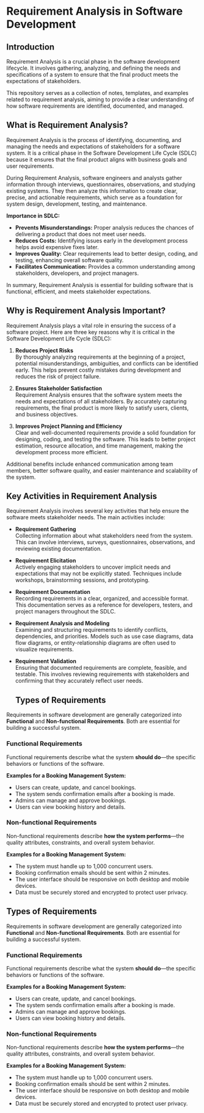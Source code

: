 # Requirement Analysis in Software Development

## Introduction
Requirement Analysis is a crucial phase in the software development lifecycle. It involves gathering, analyzing, and defining the needs and specifications of a system to ensure that the final product meets the expectations of stakeholders. 

This repository serves as a collection of notes, templates, and examples related to requirement analysis, aiming to provide a clear understanding of how software requirements are identified, documented, and managed.
## What is Requirement Analysis?

Requirement Analysis is the process of identifying, documenting, and managing the needs and expectations of stakeholders for a software system. It is a critical phase in the Software Development Life Cycle (SDLC) because it ensures that the final product aligns with business goals and user requirements.

During Requirement Analysis, software engineers and analysts gather information through interviews, questionnaires, observations, and studying existing systems. They then analyze this information to create clear, precise, and actionable requirements, which serve as a foundation for system design, development, testing, and maintenance.

**Importance in SDLC:**

- **Prevents Misunderstandings:** Proper analysis reduces the chances of delivering a product that does not meet user needs.
- **Reduces Costs:** Identifying issues early in the development process helps avoid expensive fixes later.
- **Improves Quality:** Clear requirements lead to better design, coding, and testing, enhancing overall software quality.
- **Facilitates Communication:** Provides a common understanding among stakeholders, developers, and project managers.

In summary, Requirement Analysis is essential for building software that is functional, efficient, and meets stakeholder expectations.

## Why is Requirement Analysis Important?

Requirement Analysis plays a vital role in ensuring the success of a software project. Here are three key reasons why it is critical in the Software Development Life Cycle (SDLC):

1. **Reduces Project Risks**  
   By thoroughly analyzing requirements at the beginning of a project, potential misunderstandings, ambiguities, and conflicts can be identified early. This helps prevent costly mistakes during development and reduces the risk of project failure.

2. **Ensures Stakeholder Satisfaction**  
   Requirement Analysis ensures that the software system meets the needs and expectations of all stakeholders. By accurately capturing requirements, the final product is more likely to satisfy users, clients, and business objectives.

3. **Improves Project Planning and Efficiency**  
   Clear and well-documented requirements provide a solid foundation for designing, coding, and testing the software. This leads to better project estimation, resource allocation, and time management, making the development process more efficient.

Additional benefits include enhanced communication among team members, better software quality, and easier maintenance and scalability of the system.
## Key Activities in Requirement Analysis

Requirement Analysis involves several key activities that help ensure the software meets stakeholder needs. The main activities include:

- **Requirement Gathering**  
  Collecting information about what stakeholders need from the system. This can involve interviews, surveys, questionnaires, observations, and reviewing existing documentation.

- **Requirement Elicitation**  
  Actively engaging stakeholders to uncover implicit needs and expectations that may not be explicitly stated. Techniques include workshops, brainstorming sessions, and prototyping.

- **Requirement Documentation**  
  Recording requirements in a clear, organized, and accessible format. This documentation serves as a reference for developers, testers, and project managers throughout the SDLC.

- **Requirement Analysis and Modeling**  
  Examining and structuring requirements to identify conflicts, dependencies, and priorities. Models such as use case diagrams, data flow diagrams, or entity-relationship diagrams are often used to visualize requirements.

- **Requirement Validation**  
  Ensuring that documented requirements are complete, feasible, and testable. This involves reviewing requirements with stakeholders and confirming that they accurately reflect user needs.
  ## Types of Requirements

Requirements in software development are generally categorized into **Functional** and **Non-functional Requirements**. Both are essential for building a successful system.

### Functional Requirements
Functional requirements describe what the system **should do**—the specific behaviors or functions of the software.  

**Examples for a Booking Management System:**
- Users can create, update, and cancel bookings.
- The system sends confirmation emails after a booking is made.
- Admins can manage and approve bookings.
- Users can view booking history and details.

### Non-functional Requirements
Non-functional requirements describe **how the system performs**—the quality attributes, constraints, and overall system behavior.  

**Examples for a Booking Management System:**
- The system must handle up to 1,000 concurrent users.
- Booking confirmation emails should be sent within 2 minutes.
- The user interface should be responsive on both desktop and mobile devices.
- Data must be securely stored and encrypted to protect user privacy.
## Types of Requirements

Requirements in software development are generally categorized into **Functional** and **Non-functional Requirements**. Both are essential for building a successful system.

### Functional Requirements
Functional requirements describe what the system **should do**—the specific behaviors or functions of the software.  

**Examples for a Booking Management System:**
- Users can create, update, and cancel bookings.
- The system sends confirmation emails after a booking is made.
- Admins can manage and approve bookings.
- Users can view booking history and details.

### Non-functional Requirements
Non-functional requirements describe **how the system performs**—the quality attributes, constraints, and overall system behavior.  

**Examples for a Booking Management System:**
- The system must handle up to 1,000 concurrent users.
- Booking confirmation emails should be sent within 2 minutes.
- The user interface should be responsive on both desktop and mobile devices.
- Data must be securely stored and encrypted to protect user privacy.


